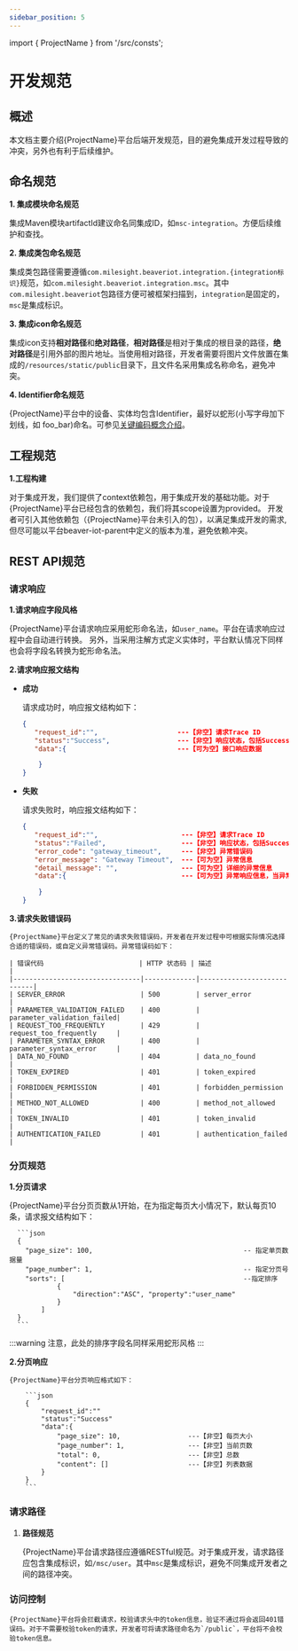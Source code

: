 ```yaml
---
sidebar_position: 5
---
```


import { ProjectName } from '/src/consts';

# 开发规范

## 概述
本文档主要介绍{ProjectName}平台后端开发规范，目的避免集成开发过程导致的冲突，另外也有利于后续维护。
## 命名规范

**1. 集成模块命名规范**

集成Maven模块artifactId建议命名同集成ID，如`msc-integration`。方便后续维护和查找。

**2. 集成类包命名规范**
    
集成类包路径需要遵循`com.milesight.beaveriot.integration.{integration标识}`规范，如`com.milesight.beaveriot.integration.msc`。其中`com.milesight.beaveriot`包路径方便可被框架扫描到，`integration`是固定的，`msc`是集成标识。

**3. 集成icon命名规范**

集成icon支持**相对路径**和**绝对路径**，**相对路径**是相对于集成的根目录的路径，**绝对路径**是引用外部的图片地址。当使用相对路径，开发者需要将图片文件放置在集成的`/resources/static/public`目录下，且文件名采用集成名称命名，避免冲突。

**4. Identifier命名规范**

{ProjectName}平台中的设备、实体均包含Identifier，最好以蛇形(小写字母加下划线，如 foo_bar)命名。可参见[关键编码概念介绍](../../key-dev-concept)。

## 工程规范
**1.工程构建**

对于集成开发，我们提供了context依赖包，用于集成开发的基础功能。对于{ProjectName}平台已经包含的依赖包，我们将其scope设置为provided。
开发者可引入其他依赖包（{ProjectName}平台未引入的包），以满足集成开发的需求,但尽可能以平台beaver-iot-parent中定义的版本为准，避免依赖冲突。

## REST API规范

### 请求响应

**1.请求响应字段风格**

{ProjectName}平台请求响应采用蛇形命名法，如`user_name`。平台在请求响应过程中会自动进行转换。
另外，当采用注解方式定义实体时，平台默认情况下同样也会将字段名转换为蛇形命名法。

**2.请求响应报文结构**

- **成功**

    请求成功时，响应报文结构如下：

    ```json
    {
       "request_id":"",                    ---【非空】请求Trace ID
       "status":"Success",                 ---【非空】响应状态，包括Success、Failed
       "data":{                            ---【可为空】接口响应数据
    
        }
    }

    ```
- **失败**
    
    请求失败时，响应报文结构如下：    

    ```json
    {
       "request_id":"",                     ---【非空】请求Trace ID
       "status":"Failed",                   ---【非空】响应状态，包括Success、Failed
       "error_code": "gateway_timeout",     ---【非空】异常错误码  
       "error_message": "Gateway Timeout",  ---【可为空】异常信息
       "detail_message": "",                ---【可为空】详细的异常信息
       "data":{                             ---【可为空】异常响应信息，当异常且需要返回数据至前端
    
        }
    }
    ```
**3.请求失败错误码**

    {ProjectName}平台定义了常见的请求失败错误码，开发者在开发过程中可根据实际情况选择合适的错误码，或自定义异常错误码。异常错误码如下：

    | 错误代码                        | HTTP 状态码 | 描述                       |
    |--------------------------------|-------------|----------------------------|
    | SERVER_ERROR                   | 500         | server_error               |
    | PARAMETER_VALIDATION_FAILED    | 400         | parameter_validation_failed|
    | REQUEST_TOO_FREQUENTLY         | 429         | request_too_frequently     |
    | PARAMETER_SYNTAX_ERROR         | 400         | parameter_syntax_error     |
    | DATA_NO_FOUND                  | 404         | data_no_found              |
    | TOKEN_EXPIRED                  | 401         | token_expired              |
    | FORBIDDEN_PERMISSION           | 401         | forbidden_permission       |
    | METHOD_NOT_ALLOWED             | 400         | method_not_allowed         |
    | TOKEN_INVALID                  | 401         | token_invalid              |
    | AUTHENTICATION_FAILED          | 401         | authentication_failed      |    


### 分页规范

**1.分页请求**

  {ProjectName}平台分页页数从1开始，在为指定每页大小情况下，默认每页10条，请求报文结构如下：

      ```json
      {
        "page_size": 100,                                      -- 指定单页数据量
        "page_number": 1,                                      -- 指定分页号
        "sorts": [                                             --指定排序
                {
                    "direction":"ASC", "property":"user_name"
                }
            ]     
      }
      ```
:::warning
注意，此处的排序字段名同样采用蛇形风格
:::

**2.分页响应**

    {ProjectName}平台分页响应格式如下：
    
        ```json
        {
            "request_id":""                      
            "status":"Success"                   
            "data":{                              
                "page_size": 10,                 ---【非空】每页大小
                "page_number": 1,                ---【非空】当前页数
                "total": 0,                      ---【非空】总数
                "content": []                    ---【非空】列表数据
            }
        }
        ```

### 请求路径

1. **路径规范**

    {ProjectName}平台请求路径应遵循RESTful规范。对于集成开发，请求路径应包含集成标识，如`/msc/user`。其中`msc`是集成标识，避免不同集成开发者之间的路径冲突。

### 访问控制

    {ProjectName}平台将会拦截请求，校验请求头中的token信息，验证不通过将会返回401错误码。对于不需要校验token的请求，开发者可将请求路径命名为`/public`，平台将不会校验token信息。

